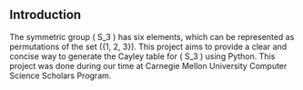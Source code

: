## Introduction

The symmetric group \( S_3 \) has six elements, which can be represented as permutations of the set \(\{1, 2, 3\}\). This project aims to provide a clear and concise way to generate the Cayley table for \( S_3 \) using Python. This project was done during our time at Carnegie Mellon University Computer Science Scholars Program.
